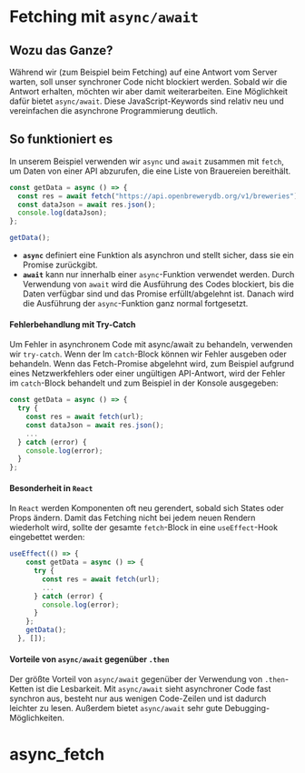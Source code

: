 # Fetching mit `async/await`

## Wozu das Ganze?

Während wir (zum Beispiel beim Fetching) auf eine Antwort vom Server warten, soll unser synchroner Code nicht blockiert werden. Sobald wir die Antwort erhalten, möchten wir aber damit weiterarbeiten. Eine Möglichkeit dafür bietet `async/await`. Diese JavaScript-Keywords sind relativ neu und vereinfachen die asynchrone Programmierung deutlich.

## So funktioniert es

In unserem Beispiel verwenden wir `async` und `await` zusammen mit `fetch`, um Daten von einer API abzurufen, die eine Liste von Brauereien bereithält.

```javascript
const getData = async () => {
  const res = await fetch("https://api.openbrewerydb.org/v1/breweries");
  const dataJson = await res.json();
  console.log(dataJson);
};

getData();
```

- **`async`** definiert eine Funktion als asynchron und stellt sicher, dass sie ein Promise zurückgibt.
- **`await`** kann nur innerhalb einer `async`-Funktion verwendet werden.
  Durch Verwendung von `await` wird die Ausführung des Codes blockiert, bis die Daten verfügbar sind und das Promise erfüllt/abgelehnt ist. Danach wird die Ausführung der `async`-Funktion ganz normal fortgesetzt.

#### Fehlerbehandlung mit Try-Catch

Um Fehler in asynchronem Code mit async/await zu behandeln, verwenden wir `try-catch`. Wenn der Im `catch`-Block können wir Fehler ausgeben oder behandeln. Wenn das Fetch-Promise abgelehnt wird, zum Beispiel aufgrund eines Netzwerkfehlers oder einer ungültigen API-Antwort, wird der Fehler im `catch`-Block behandelt und zum Beispiel in der Konsole ausgegeben:

```javascript
const getData = async () => {
  try {
    const res = await fetch(url);
    const dataJson = await res.json();
    ...
  } catch (error) {
    console.log(error);
  }
};
```

#### Besonderheit in `React`

In `React` werden Komponenten oft neu gerendert, sobald sich States oder Props ändern. Damit das Fetching nicht bei jedem neuen Rendern wiederholt wird, sollte der gesamte `fetch`-Block in eine `useEffect`-Hook eingebettet werden:

```javaScript
useEffect(() => {
    const getData = async () => {
      try {
        const res = await fetch(url);
        ...
      } catch (error) {
        console.log(error);
      }
    };
    getData();
  }, []);
```

#### Vorteile von `async/await` gegenüber `.then`

Der größte Vorteil von `async/await` gegenüber der Verwendung von `.then`-Ketten ist die Lesbarkeit. Mit `async/await` sieht asynchroner Code fast synchron aus, besteht nur aus wenigen Code-Zeilen und ist dadurch leichter zu lesen.
Außerdem bietet `async/await` sehr gute Debugging-Möglichkeiten.
# async_fetch
